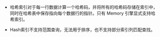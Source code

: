 * 哈希索引对于每一行数据计算一个哈希码，并将所有的哈希码存储在索引中，同时在哈希表中保存指向每个数据行的指针。只有 Memory 引擎显式支持哈希索引。

* Hash索引不支持范围查询，无法用于排序，也不支持部分索引列匹配查找。